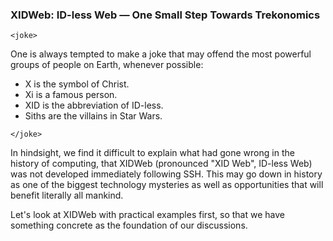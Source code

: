### XIDWeb: ID-less Web &mdash; One Small Step Towards Trekonomics

```
<joke>
```
One is always tempted to make a joke that may offend the most powerful groups of people on Earth, whenever possible:
- X is the symbol of Christ.
- Xi is a famous person.
- XID is the abbreviation of ID-less.
- Siths are the villains in Star Wars.
```
</joke>
```

In hindsight, we find it difficult to explain what had gone wrong in the history of computing, that XIDWeb (pronounced "XID Web", ID-less Web) was not developed immediately following SSH. This may go down in history as one of the biggest technology mysteries as well as opportunities that will benefit literally all mankind.

Let's look at XIDWeb with practical examples first, so that we have something concrete as the foundation of our discussions.


